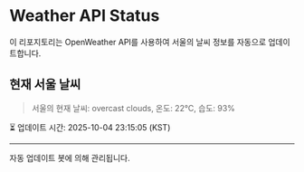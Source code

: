 
# Weather API Status

이 리포지토리는 OpenWeather API를 사용하여 서울의 날씨 정보를 자동으로 업데이트합니다.

## 현재 서울 날씨
> 서울의 현재 날씨: overcast clouds, 온도: 22°C, 습도: 93%

⏳ 업데이트 시간: 2025-10-04 23:15:05 (KST)

---
자동 업데이트 봇에 의해 관리됩니다.
